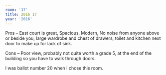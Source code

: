 ```yaml
---
room: '17'
title: 2016 17
year: '2016'
---
```


Pros – East court is great, Spacious, Modern, No noise from anyone above or beside you, large wardrobe and chest of drawers, toilet and kitchen next door to make up for lack of sink.

Cons – Poor view, probably not quite worth a grade 5, at the end of the building so you have to walk through doors.

I was ballot number 20 when I chose this room.